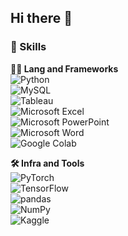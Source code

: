 ## Hi there 👋

### 🦾 Skills
**🧑‍💻 Lang and Frameworks** <br/>
![Python](https://img.shields.io/badge/python-3776AB.svg?&style=for-the-badge&logo=python&logoColor=white)   
![MySQL](https://img.shields.io/badge/mysql-4479A1.svg?&style=for-the-badge&logo=mysql&logoColor=white)   
![Tableau](https://img.shields.io/badge/tableau-E97627.svg?&style=for-the-badge&logo=tableau&logoColor=white)   
![Microsoft Excel](https://img.shields.io/badge/microsoftexcel-217346.svg?&style=for-the-badge&logo=microsoftexcel&logoColor=white)   
![Microsoft PowerPoint](https://img.shields.io/badge/microsoftpowerpoint-B7472A.svg?&style=for-the-badge&logo=microsoftpowerpoint&logoColor=white)   
![Microsoft Word](https://img.shields.io/badge/microsoftword-2B579A.svg?&style=for-the-badge&logo=microsoftword&logoColor=white)   
![Google Colab](https://img.shields.io/badge/googlecolab-F9AB00.svg?&style=for-the-badge&logo=googlecolab&logoColor=white)   

**🛠️ Infra and Tools** <br/>
![PyTorch](https://img.shields.io/badge/pytorch-EE4C2C.svg?&style=for-the-badge&logo=pytorch&logoColor=white) <br/>
![TensorFlow](https://img.shields.io/badge/tensorflow-FF6F00.svg?&style=for-the-badge&logo=tensorflow&logoColor=white) <br/>
![pandas](https://img.shields.io/badge/pandas-150458.svg?&style=for-the-badge&logo=pandas&logoColor=white) <br/>
![NumPy](https://img.shields.io/badge/numpy-013243.svg?&style=for-the-badge&logo=numpy&logoColor=white) <br/>
![Kaggle](https://img.shields.io/badge/kaggle-20BEFF.svg?&style=for-the-badge&logo=kaggle&logoColor=white) 




<!--
**geungjungsu/geungjungsu** is a ✨ _special_ ✨ repository because its `README.md` (this file) appears on your GitHub profile.

Here are some ideas to get you started:

- 🔭 I’m currently working on ...
- 🌱 I’m currently learning ...
- 👯 I’m looking to collaborate on ...
- 🤔 I’m looking for help with ...
- 💬 Ask me about ...
- 📫 How to reach me: ...
- 😄 Pronouns: ...
- ⚡ Fun fact: ...
-->
